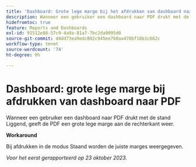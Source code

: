```yaml
---
title: 'Dashboard: Grote lege marge bij het afdrukken van dashboard naar PDF'
description: Wanneer een gebruiker een dashboard naar PDF drukt met de stand Liggend, geeft de PDF een grote lege marge aan de rechterkant weer.
hidefromtoc: true
feature: Reports and Dashboards
exl-id: 91512e88-57c9-4a9a-81a7-7bc2da9095d0
source-git-commit: d4dd73ea9edc802c945ee7b8aa478bf18b1c662c
workflow-type: tm+mt
source-wordcount: '74'
ht-degree: 0%

---
```


# Dashboard: grote lege marge bij afdrukken van dashboard naar PDF

<!--article by request-->

Wanneer een gebruiker een dashboard naar PDF drukt met de stand Liggend, geeft de PDF een grote lege marge aan de rechterkant weer.

**Workaround**

Bij afdrukken in de modus Staand worden de juiste marges weergegeven.

_Voor het eerst gerapporteerd op 23 oktober 2023._
